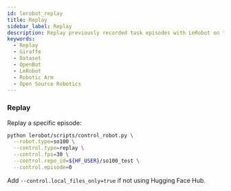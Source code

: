```yaml
---
id: lerobot_replay
title: Replay
sidebar_label: Replay
description: Replay previously recorded task episodes with LeRobot on the SO-100 robotic arm.
keywords:
  - Replay
  - Giraffe
  - Dataset
  - OpenBot
  - LeRobot
  - Robotic Arm
  - Open Source Robotics
---
```


### Replay

Replay a specific episode:
```bash
python lerobot/scripts/control_robot.py \
  --robot.type=so100 \
  --control.type=replay \
  --control.fps=30 \
  --control.repo_id=${HF_USER}/so100_test \
  --control.episode=0
```

Add `--control.local_files_only=true` if not using Hugging Face Hub.
